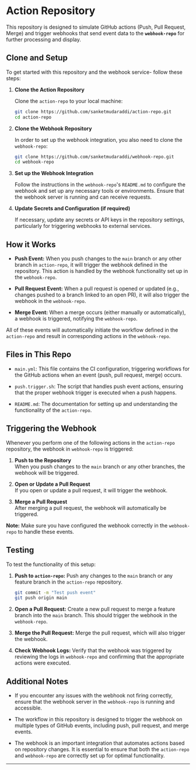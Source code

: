 # Action Repository

This repository is designed to simulate GitHub actions (Push, Pull Request, Merge) and trigger webhooks that send event data to the **`webhook-repo`** for further processing and display.

## Clone and Setup

To get started with this repository and the webhook service- follow these steps:

1. **Clone the Action Repository**

   Clone the `action-repo` to your local machine:

   ```bash
   git clone https://github.com/sanketmudaraddi/action-repo.git
   cd action-repo
   ```

2. **Clone the Webhook Repository**

   In order to set up the webhook integration, you also need to clone the `webhook-repo`:

   ```bash
   git clone https://github.com/sanketmudaraddi/webhook-repo.git
   cd webhook-repo
   ```

3. **Set up the Webhook Integration**

   Follow the instructions in the `webhook-repo`'s `README.md` to configure the webhook and set up any necessary tools or environments. Ensure that the webhook server is running and can receive requests.

4. **Update Secrets and Configuration (if required)**

   If necessary, update any secrets or API keys in the repository settings, particularly for triggering webhooks to external services.

## How it Works

- **Push Event:** When you push changes to the `main` branch or any other branch in `action-repo`, it will trigger the webhook defined in the repository. This action is handled by the webhook functionality set up in the `webhook-repo`.
  
- **Pull Request Event:** When a pull request is opened or updated (e.g., changes pushed to a branch linked to an open PR), it will also trigger the webhook in the `webhook-repo`.

- **Merge Event:** When a merge occurs (either manually or automatically), a webhook is triggered, notifying the `webhook-repo`.

All of these events will automatically initiate the workflow defined in the `action-repo` and result in corresponding actions in the `webhook-repo`.

## Files in This Repo

- `main.yml`: This file contains the CI configuration, triggering workflows for the GitHub actions when an event (push, pull request, merge) occurs.
  
- `push.trigger.sh`: The script that handles push event actions, ensuring that the proper webhook trigger is executed when a push happens.

- `README.md`: The documentation for setting up and understanding the functionality of the `action-repo`.

## Triggering the Webhook

Whenever you perform one of the following actions in the `action-repo` repository, the webhook in `webhook-repo` is triggered:

1. **Push to the Repository**  
   When you push changes to the `main` branch or any other branches, the webhook will be triggered.

2. **Open or Update a Pull Request**  
   If you open or update a pull request, it will trigger the webhook.

3. **Merge a Pull Request**  
   After merging a pull request, the webhook will automatically be triggered.

**Note:** Make sure you have configured the webhook correctly in the `webhook-repo` to handle these events.

## Testing

To test the functionality of this setup:

1. **Push to `action-repo`:**
   Push any changes to the `main` branch or any feature branch in the `action-repo` repository.

   ```bash
   git commit -m "Test push event"
   git push origin main
   ```

2. **Open a Pull Request:**
   Create a new pull request to merge a feature branch into the `main` branch. This should trigger the webhook in the `webhook-repo`.

3. **Merge the Pull Request:**
   Merge the pull request, which will also trigger the webhook.

4. **Check Webhook Logs:**
   Verify that the webhook was triggered by reviewing the logs in `webhook-repo` and confirming that the appropriate actions were executed.

## Additional Notes

- If you encounter any issues with the webhook not firing correctly, ensure that the webhook server in the `webhook-repo` is running and accessible.
  
- The workflow in this repository is designed to trigger the webhook on multiple types of GitHub events, including push, pull request, and merge events.

- The webhook is an important integration that automates actions based on repository changes. It is essential to ensure that both the `action-repo` and `webhook-repo` are correctly set up for optimal functionality.

---

